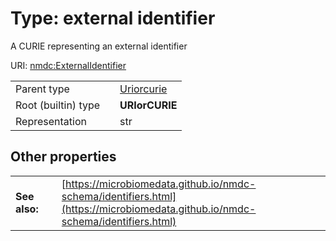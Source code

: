 
# Type: external identifier


A CURIE representing an external identifier

URI: [nmdc:ExternalIdentifier](https://microbiomedata/meta/ExternalIdentifier)

|  |  |  |
| --- | --- | --- |
| Parent type | | [Uriorcurie](Uriorcurie.md) |
| Root (builtin) type | | **URIorCURIE** |
| Representation | | str |

## Other properties

|  |  |  |
| --- | --- | --- |
| **See also:** | | [https://microbiomedata.github.io/nmdc-schema/identifiers.html](https://microbiomedata.github.io/nmdc-schema/identifiers.html) |


